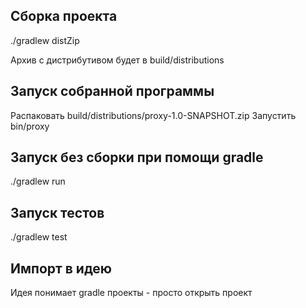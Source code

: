 ## Сборка проекта
./gradlew distZip

Архив с дистрибутивом будет в build/distributions

## Запуск собранной программы

Распаковать build/distributions/proxy-1.0-SNAPSHOT.zip
Запустить bin/proxy

## Запуск без сборки при помощи gradle
./gradlew run

## Запуск тестов
./gradlew test


## Импорт в идею
Идея понимает gradle проекты - просто открыть проект
